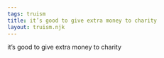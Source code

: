 ```yaml
---
tags: truism
title: it’s good to give extra money to charity
layout: truism.njk
---
```


it’s good to give extra money to charity